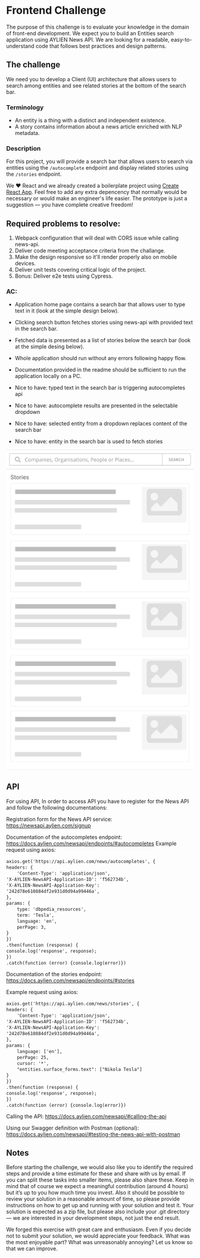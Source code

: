 # Frontend Challenge

The purpose of this challenge is to evaluate your knowledge in the domain of front-end development. We expect you to build an Entities search application using AYLIEN News API. We are looking for a readable, easy-to-understand code that follows best practices and design patterns.

## The challenge
We need you to develop a Client (UI) architecture that allows users to search among entities and see related stories at the bottom of the search bar.

### Terminology
- An entity is a thing with a distinct and independent existence.
- A story contains information about a news article enriched with NLP metadata.

### Description
For this project, you will provide a search bar that allows users to search via entities using the `/autocomplete` endpoint and display related stories using the `/stories` endpoint.

We :heart: React and we already created a boilerplate project using [Create React App](https://create-react-app.dev/). Feel free to add any extra depencency that normally would be necessary or would make an engineer's life easier. The prototype is just a suggestion — you have complete creative freedom!


## Required problems to resolve:
  1. Webpack configuration that will deal with CORS issue while calling news-api.
  2. Deliver code meeting acceptance criteria from the challange.
  3. Make the design responsive so it'll render properly also on mobile devices.
  4. Deliver unit tests covering critical logic of the project.
  5. Bonus: Deliver e2e tests using Cypress.

### AC:
  * Application home page contains a search bar that allows user to type text in it (look at the simple design below).
  * Clicking search button fetches stories using news-api with provided text in the search bar.
  * Fetched data is presented as a list of stories below the search bar (look at the simple desing below).
  * Whole application should run without any errors following happy flow.
  * Documentation provided in the readme should be sufficient to run the application locally on a PC.

  * Nice to have: typed text in the search bar is triggering autocompletes api
  * Nice to have: autocomplete results are presented in the selectable dropdown
  * Nice to have: selected entity from a dropdown replaces content of the search bar
  * Nice to have: entity in the search bar is used to fetch stories

<p align="center">
  <img src="https://github.com/AYLIEN/frontend-challenge/blob/master/prototype.png?raw=true">
</p>

## API
For using API, In order to access API you have to register for the News API and follow the following documentations:

Registration form for the News API service: https://newsapi.aylien.com/signup

Documentation of the autocompletes endpoint: https://docs.aylien.com/newsapi/endpoints/#autocompletes
Example request using axios: 
```
axios.get('https://api.aylien.com/news/autocompletes', {
headers: {
    'Content-Type': 'application/json',
'X-AYLIEN-NewsAPI-Application-ID': 'f562734b',
'X-AYLIEN-NewsAPI-Application-Key': '242d78e610884df2e931d0d94a99446a',
},
params: {
    type: 'dbpedia_resources',
    term: 'Tesla',
    language: 'en',
    perPage: 3,
}
})
.then(function (response) {
console.log('response', response);
})
.catch(function (error) {console.log(error)})
```

Documentation of the stories endpoint: https://docs.aylien.com/newsapi/endpoints/#stories

Example request using axios:
```
axios.get('https://api.aylien.com/news/stories', {
headers: {
    'Content-Type': 'application/json',
'X-AYLIEN-NewsAPI-Application-ID': 'f562734b',
'X-AYLIEN-NewsAPI-Application-Key': '242d78e610884df2e931d0d94a99446a',
},
params: {
    language: ['en'],
    perPage: 25,
    cursor: '*',
    "entities.surface_forms.text": ["Nikola Tesla"]
}
})
.then(function (response) {
console.log('response', response);
})
.catch(function (error) {console.log(error)})
```

Calling the API: https://docs.aylien.com/newsapi/#calling-the-api

Using our Swagger definition with Postman (optional): https://docs.aylien.com/newsapi/#testing-the-news-api-with-postman

## Notes
Before starting the challenge, we would also like you to identify the required steps and provide a time estimate for these and share with us by email. If you can split these tasks into smaller items, please also share these. Keep in mind that of course we expect a meaningful contribution (around 4 hours) but it’s up to you how much time you invest. Also it should be possible to review your solution in a reasonable amount of time, so please provide instructions on how to get up and running with your solution and test it. Your solution is expected as a zip file, but please also include your .git directory — we are interested in your development steps, not just the end result.

We forged this exercise with great care and enthusiasm. Even if you decide not to submit your solution, we would appreciate your feedback. What was the most enjoyable part? What was unreasonably annoying? Let us know so that we can improve.
